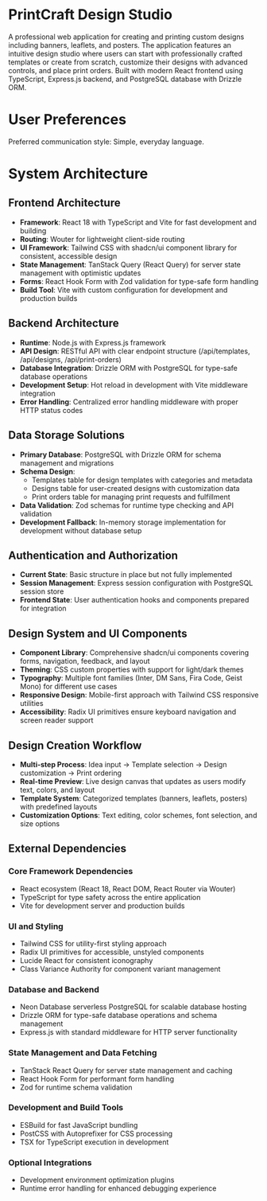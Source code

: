 # PrintCraft Design Studio

A professional web application for creating and printing custom designs including banners, leaflets, and posters. The application features an intuitive design studio where users can start with professionally crafted templates or create from scratch, customize their designs with advanced controls, and place print orders. Built with modern React frontend using TypeScript, Express.js backend, and PostgreSQL database with Drizzle ORM.

# User Preferences

Preferred communication style: Simple, everyday language.

# System Architecture

## Frontend Architecture
- **Framework**: React 18 with TypeScript and Vite for fast development and building
- **Routing**: Wouter for lightweight client-side routing
- **UI Framework**: Tailwind CSS with shadcn/ui component library for consistent, accessible design
- **State Management**: TanStack Query (React Query) for server state management with optimistic updates
- **Forms**: React Hook Form with Zod validation for type-safe form handling
- **Build Tool**: Vite with custom configuration for development and production builds

## Backend Architecture
- **Runtime**: Node.js with Express.js framework
- **API Design**: RESTful API with clear endpoint structure (/api/templates, /api/designs, /api/print-orders)
- **Database Integration**: Drizzle ORM with PostgreSQL for type-safe database operations
- **Development Setup**: Hot reload in development with Vite middleware integration
- **Error Handling**: Centralized error handling middleware with proper HTTP status codes

## Data Storage Solutions
- **Primary Database**: PostgreSQL with Drizzle ORM for schema management and migrations
- **Schema Design**: 
  - Templates table for design templates with categories and metadata
  - Designs table for user-created designs with customization data
  - Print orders table for managing print requests and fulfillment
- **Data Validation**: Zod schemas for runtime type checking and API validation
- **Development Fallback**: In-memory storage implementation for development without database setup

## Authentication and Authorization
- **Current State**: Basic structure in place but not fully implemented
- **Session Management**: Express session configuration with PostgreSQL session store
- **Frontend State**: User authentication hooks and components prepared for integration

## Design System and UI Components
- **Component Library**: Comprehensive shadcn/ui components covering forms, navigation, feedback, and layout
- **Theming**: CSS custom properties with support for light/dark themes
- **Typography**: Multiple font families (Inter, DM Sans, Fira Code, Geist Mono) for different use cases
- **Responsive Design**: Mobile-first approach with Tailwind CSS responsive utilities
- **Accessibility**: Radix UI primitives ensure keyboard navigation and screen reader support

## Design Creation Workflow
- **Multi-step Process**: Idea input → Template selection → Design customization → Print ordering
- **Real-time Preview**: Live design canvas that updates as users modify text, colors, and layout
- **Template System**: Categorized templates (banners, leaflets, posters) with predefined layouts
- **Customization Options**: Text editing, color schemes, font selection, and size options

## External Dependencies

### Core Framework Dependencies
- React ecosystem (React 18, React DOM, React Router via Wouter)
- TypeScript for type safety across the entire application
- Vite for development server and production builds

### UI and Styling
- Tailwind CSS for utility-first styling approach
- Radix UI primitives for accessible, unstyled components
- Lucide React for consistent iconography
- Class Variance Authority for component variant management

### Database and Backend
- Neon Database serverless PostgreSQL for scalable database hosting
- Drizzle ORM for type-safe database operations and schema management
- Express.js with standard middleware for HTTP server functionality

### State Management and Data Fetching
- TanStack React Query for server state management and caching
- React Hook Form for performant form handling
- Zod for runtime schema validation

### Development and Build Tools
- ESBuild for fast JavaScript bundling
- PostCSS with Autoprefixer for CSS processing
- TSX for TypeScript execution in development

### Optional Integrations
- Development environment optimization plugins
- Runtime error handling for enhanced debugging experience